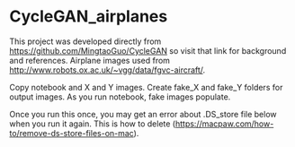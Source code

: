 # CycleGAN_airplanes

This project was developed directly from https://github.com/MingtaoGuo/CycleGAN so visit that link for background and references. Airplane images used from http://www.robots.ox.ac.uk/~vgg/data/fgvc-aircraft/.

Copy notebook and X and Y images. Create fake_X and fake_Y folders for output images. As you run notebook, fake images populate.

Once you run this once, you may get an error about .DS_store file below when you run it again. This is how to delete (https://macpaw.com/how-to/remove-ds-store-files-on-mac).


